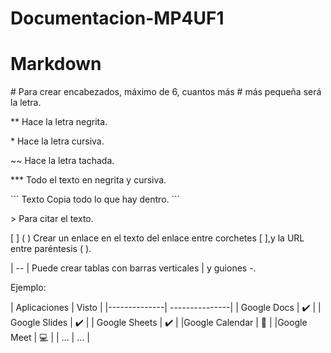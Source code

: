 # Documentacion-MP4UF1
   <h1>Markdown</h1>
   <p> # Para crear encabezados, máximo de 6, cuantos más # más pequeña será la letra.</p>
<p>**	Hace la letra negrita.</p>
<p>*	Hace la letra cursiva.</p>
<p>~~	Hace la letra tachada.</p>
<p>***	Todo el texto en negrita y cursiva.</p>
<p>```
Texto	Copia todo lo que hay dentro.
``` </p>
<p>> 	Para citar el texto.</p>
<p>[ ] ( )	Crear un enlace en el texto del enlace entre corchetes [ ],y la URL entre paréntesis ( ).</p>
<p>| -- | 	Puede crear tablas con barras verticales | y guiones -.</p>
<p>Ejemplo: </p>
| Aplicaciones | Visto |
|--------------| ---------------|
| Google Docs | ✔️ |
| Google Slides | ✔️ |
| Google Sheets | ✔️ |
|Google Calendar | 📆 |
|Google Meet | 💻 |
| ... | ... |
